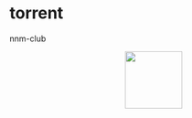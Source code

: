 # torrent
nnm-club

<div id="header" align="center">
  <img src="[https://media.giphy.com/media/M9gbBd9nbDrOTu1Mqx/giphy.gif](https://sun9-38.userapi.com/s/v1/ig2/5T_H0kJg5NjnC3TtoY7Nfzp6tNe1j9znRV3G7XaZdousCP8EEUZWPlCG_OdztFMLXIdy2fHF1-hF4il-FkKvweZn.jpg?quality=96&as=32x44,48x66,72x99,108x149,160x220,240x330,360x495,436x600&from=bu&u=27u1828uge6Xs6gc-gjr3h_MEA6ukpVxHnU_WcIlFfY&cs=436x600)" width="100"/>
</div>
